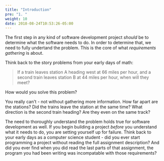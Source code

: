 ```yaml
---
title: "Introduction"
pre: "1. "
weight: 10
date: 2018-08-24T10:53:26-05:00
---
```


The first step in any kind of software development project _should_ be to determine what the software needs to do.  In order to determine that, we need to fully undertand the problem. This is the core of what _requirements gathering_ is about.

Think back to the story problems from your early days of math:

<blockquote>
If a train leaves station A heading west at 66 miles per hour, and a second train leaves station B at 44 miles per hour, when will they meet?
</blockquote>

How would you solve this problem?  

You really can't - not without gathering more information.  How far apart are the stations?  Did the trains leave the station at the same time?  What direction is the second train heading?  Are they even on the same track?

The need to thoroughly understand the problem holds true for software development as well.  If you begin building a project _before_ you understand what it needs to do, you are setting yourself up for failure.  Think back to your early days as a computer science student - did you ever start programming a project without reading the full assignment description?  And did you ever find when you did read the last parts of that assignment, the program you had been writing was incompatable with those requirements?